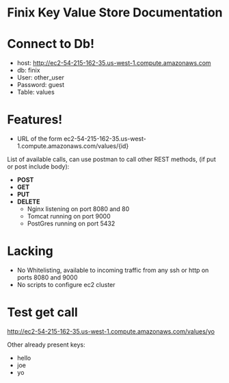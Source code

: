 # Finix Key Value Store Documentation
# Connect to Db!
- host: http://ec2-54-215-162-35.us-west-1.compute.amazonaws.com
- db: finix
- User: other_user
- Password: guest
- Table: values
# Features!
  - URL of the form ec2-54-215-162-35.us-west-1.compute.amazonaws.com/values/{id}
        
List of available calls, can use postman to call other REST methods, (if put or post include body):

- **POST**
- **GET**
- **PUT**
- **DELETE**
  - Nginx listening on port 8080 and 80
  - Tomcat running on port 9000
  - PostGres running on port 5432
  
# Lacking
- No Whitelisting, available to incoming traffic from any ssh or http on ports 8080 and 9000
- No scripts to configure ec2 cluster

# Test get call
http://ec2-54-215-162-35.us-west-1.compute.amazonaws.com/values/yo

Other already present keys:
- hello
- joe
- yo